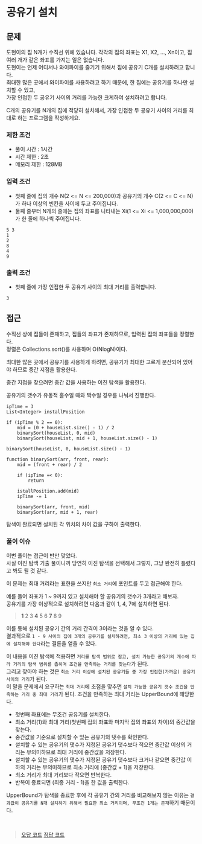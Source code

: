 # 공유기 설치

## 문제

도현이의 집 N개가 수직선 위에 있습니다. 각각의 집의 좌표는 X1, X2, ..., Xn이고, 집 여러 개가 같은 좌표를 가지는 일은 없습니다.<br>
도현이는 언제 어디서나 와이파이를 즐기기 위해서 집에 공유기 C개를 설치하려고 합니다.<br>
최대한 많은 곳에서 와이파이를 사용하려고 하기 때문에, 한 집에는 공유기를 하나만 설치할 수 있고,<br>
가장 인접한 두 공유기 사이의 거리를 가능한 크게하여 설치하려고 합니다.

C개의 공유기를 N개의 집에 적당히 설치해서, 가장 인접한 두 공유기 사이의 거리를 최대로 하는 프로그램을 작성하게요.

### 제한 조건

* 풀이 시간 : 1시간
* 시간 제한 : 2초
* 메모리 제한 : 128MB

### 입력 조건

* 첫째 줄에 집의 개수 N(2 <= N <= 200,000)과 공유기의 개수 C(2 <= C <= N)가 하나 이상의 빈칸을 사이에 두고 주어집니다.
* 둘째 줄부터 N개의 줄에는 집의 좌표를 나타내는 Xi(1 <= Xi <= 1,000,000,000)가 한 줄에 하나씩 주어집니다.

```
5 3
1
2
8
4
9
```

### 출력 조건

* 첫째 줄에 가장 인접한 두 공유기 사이의 최대 거리를 출력합니다.

```
3
```


## 접근

수직선 상에 집들이 존재하고, 집들의 좌표가 존재하므로, 입력된 집의 좌표들을 정렬한다.<br>
정렬은 Collections.sort()를 사용하며 O(NlogN)이다.

최대한 많은 곳에서 공유기를 사용하게 하려면, 공유기가 최대한 고르게 분산되어 있어야 하므로 중간 지점을 활용한다.

중간 지점을 찾으려면 중간 값을 사용하는 이진 탐색을 활용한다.

공유기의 갯수가 유동적 홀수일 때와 짝수일 경우를 나눠서 진행한다.

```
ipTime = 3
List<Integer> installPosition

if (ipTime % 2 == 0):
    mid = (0 + houseList.size() - 1) / 2
    binarySort(houseList, 0, mid)
    binarySort(houseList, mid + 1, houseList.size() - 1)

binarySort(houseList, 0, houseList.size() - 1)

function binarySort(arr, front, rear):
    mid = (front + rear) / 2
    
    if (ipTime =< 0):
        return
    
    istallPosition.add(mid)
    ipTime -= 1
    
    binarySort(arr, front, mid)
    binarySort(arr, mid + 1, rear)
```

탐색이 완료되면 설치된 각 위치의 차이 값을 구하여 출력한다.

### 풀이 이슈

이번 풀이는 접근이 반만 맞았다.<br>
사실 이진 탐색 기출 풀이니까 당연히 이진 탐색을 선택해서 그렇지, 그냥 완전히 틀렸다고 봐도 될 것 같다.

이 문제는 최대 거리라는 표현을 쓰지만 `최소 거리`에 포인트를 두고 접근해야 한다.

예를 들어 좌표가 1 ~ 9까지 있고 설치해야 할 공유기의 갯수가 3개라고 해보자.<br>
공유기를 가장 이상적으로 설치하려면 다음과 같이 1, 4, 7에 설치하면 된다.

> **1** 2 3 **4** 5 6 **7** 8 9

이를 통해 설치된 공유기 간의 거리 간격이 3이라는 것을 알 수 있다.<br>
결과적으로 `1 - 9 사이의 집에 3개의 공유기를 설치하려면, 최소 3 이상의 거리에 있는 집에 설치해야 한다`라는 결론을 얻을 수 있다.

이 내용을 이진 탐색에 적용하면 `거리를 탐색 범위로 잡고, 설치 가능한 공유기의 개수에 따라 거리의 탐색 범위를 좁히며 조건을 만족하는 거리를 찾는다`가 된다.<br>
그리고 찾아야 하는 것은 `최소 거리 이상에 설치된 공유기들 중 가장 인접한(가까운) 공유기 사이의 거리`가 된다.<br>
이 말을 문제에서 요구하는 `최대 거리`에 초점을 맞추면 `설치 가능한 공유기 갯수 조건을 만족하는 거리 중 최대 거리`가 된다.
조건을 만족하는 최대 거리는 UpperBound에 해당한다.

* 첫번째 좌표에는 무조건 공유기를 설치한다.
* 최소 거리(1)와 최대 거리(첫번째 집의 좌표와 마지막 집의 좌표의 차이)의 중간값을 찾는다.
* 중간값을 기준으로 설치할 수 있는 공유기의 댓수를 확인한다.
* 설치할 수 있는 공유기의 댓수가 지정된 공유기 댓수보다 적으면 중간값 이상의 거리는 무의미하므로 최대 거리에 중간값을 저장한다.
* 설치할 수 있는 공유기의 댓수가 지정된 공유기 댓수보다 크거나 같으면 중간값 이하의 거리는 무의미하므로 최소 거리에 (중간값 + 1)을 저장한다.
* 최소 거리가 최대 거리보다 작으면 반복한다.
* 반복이 종료되면 (최종 거리 - 1)을 한 값을 출력한다.

UpperBound가 탐색을 종료한 후에 각 공유기 간의 거리를 비교해보지 않는 이유는 `결과값이 공유기를 N개 설치하기 위해서 필요한 최소 거리이며, 무조건 1개는 존재`하기 때문이다.

<br>

> [오답 코드](https://github.com/Java-Algorithm-Study-Group/this-is-coding-test/blob/main/seungjun/src/binary_search/Daily29.java)
> [정답 코드](https://github.com/Java-Algorithm-Study-Group/this-is-coding-test/blob/main/seungjun/src/binary_search/Daily29Answer.java)
